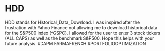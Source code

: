 # HDD
HDD stands for Historical_Data_Download. I was inspired after the frustration with Yahoo Finance not allowing me to download historical data for the S&P500 index (^GSPC). I allowed for the user to enter 3 stock tickers (ALL CAPS) as well as the benchmark S&P500. Hope this helps with your future analysis. #CAPM FARMAFRENCH #PORTFOLIOOPTIMIZATION

